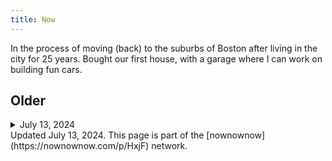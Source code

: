 ```yaml
---
title: Now
---
```


<aside hidden>
  Say what you’d tell a friend you hadn’t seen in a year.
</aside>

In the process of moving (back) to the suburbs of Boston after living in the city for 25 years. Bought our first house, with a garage where I can work on building fun cars.

## Older

<details>
  
  <summary>July 13, 2024</summary>
  
  Recently published a [documentary film](https://www.youtube.com/watch?v=9vtDN0Gdk7w) based on my essay [The Disappearance of Lived Time](https://0xadada.pub/2024/05/01/the-disappearance-of-lived-time/).

  > Drawing from Debord and Heidegger, this film examines our subjective experience of time throughout history. It reveals how the relentless pursuit of productivity has shaped society and our perceptions of time, creating a perpetual present driven by an autonomous economy and accelerated by surveillance capitalism. The film explores the societal obsession with busyness and advocates for reclaiming time and leisure to foster true human flourishing.

  [![The Disappearance of Lived Time](https://img.youtube.com/vi/9vtDN0Gdk7w/0.jpg)](https://www.youtube.com/watch?v=9vtDN0Gdk7w)
  
</details>

<aside>Updated July 13, 2024. This page is part of the [nownownow](https://nownownow.com/p/HxjF) network.</aside>
